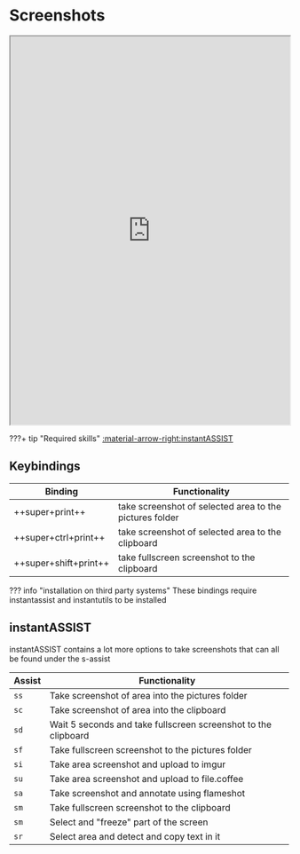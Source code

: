 # Screenshots

<div align="center">
    <iframe width="100%" height="700px" src="https://www.youtube.com/embed/I2iQW_VqfAc" frameborder="10" allow="accelerometer; autoplay; encrypted-media; gyroscope; picture-in-picture" allowfullscreen></iframe>
</div>

???+ tip "Required skills"
    [:material-arrow-right:instantASSIST](instantassist.md)

## Keybindings

| Binding               | Functionality                                           |
| --------------------- | ------------------------------------------------------- |
| ++super+print++       | take screenshot of selected area to the pictures folder |
| ++super+ctrl+print++  | take screenshot of selected area to the clipboard       |
| ++super+shift+print++ | take fullscreen screenshot to the clipboard             |

??? info "installation on third party systems"
    These bindings require instantassist and instantutils to be installed

## instantASSIST

instantASSIST contains a lot more options to take screenshots that can all be
found under the s-assist

| Assist | Functionality                                                  |
| ------ | -------------------------------------------------------------- |
| `ss`   | Take screenshot of area into the pictures folder               |
| `sc`   | Take screenshot of area into the clipboard                     |
| `sd`   | Wait 5 seconds and take fullscreen screenshot to the clipboard |
| `sf`   | Take fullscreen screenshot to the pictures folder              |
| `si`   | Take area screenshot and upload to imgur                       |
| `su`   | Take area screenshot and upload to file.coffee                 |
| `sa`   | Take screenshot and annotate using flameshot                   |
| `sm`   | Take fullscreen screenshot to the clipboard                    |
| `sm`   | Select and "freeze" part of the screen                         |
| `sr`   | Select area and detect and copy text in it                     |
